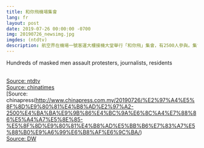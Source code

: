 ```yaml
---
title: 和你飛機場集會
lang: fr
layout: post
date: 2019-07-26 00:00:00 -0700
img: 20190726_newsimg.jpg
imgdes: (ntdtv)
description: 航空界在機場一號客運大樓接機大堂舉行「和你飛」集會，有2500人參與。集會人士要求政府回應民間的五大訴求：撤回修例、撤回暴動定性、撤銷檢控被捕人士、成立獨立調查委員會追究警隊濫權、立即雙普選。
---
```


Hundreds of masked men assault protesters, journalists, residents

<br>[Source: ntdtv](https://www.ntdtv.com/gb/2019/07/27/a102631398.html)
<br>[Source: chinatimes](https://www.chinatimes.com/newspapers/20190727000538-260102?chdtv)
<br>[Source: chinapress(http://www.chinapress.com.my/20190726/%E2%97%A4%E5%8F%8D%E9%80%81%E4%B8%AD%E2%97%A2-2500%E4%BA%BA%E9%9B%86%E4%BC%9A%E6%8C%A4%E7%88%86%E5%A4%A7%E5%8E%85-%E5%8F%8D%E9%80%81%E4%B8%AD%E5%BB%B6%E7%83%A7%E5%88%B0%E9%A6%99%E6%B8%AF%E6%9C%BA/)
<br>[Source: DW](https://www.dw.com/zh/%E9%A6%99%E6%B8%AF%E6%9C%BA%E5%9C%BA%E9%9B%86%E4%BC%9A-%E8%AE%A9%E5%90%84%E5%9C%B0%E4%B9%98%E5%AE%A2%E7%9F%A5%E6%83%85/a-49758610)